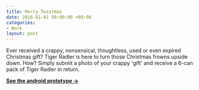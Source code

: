 ```yaml
---
title: Merry Twistmas
date: 2016-01-01 08:00:00 +08:00
categories:
- Work
layout: post
---
```


<!--<div class="box box-purple">Description</div>-->

<p class="textindent">Ever received a crappy, nonsensical, thoughtless, used or even expired Christmas gift? Tiger Radler is here to turn those Christmas frowns upside down. How? Simply submit a photo of your crappy 'gift' and receive a 6-can pack of Tiger Radler in return.</p>

<a href="https://marvelapp.com/if173d" target="_blank"><b>See the android prototype →</b></a>

<!--<p><iframe src="https://marvelapp.com/if173d?emb=1" width="452" height="901" allowTransparency="true" frameborder="0"></iframe></p>

<p><img src="" alt="" style="width:100%;"></p>-->

<div class="whitespace"></div>